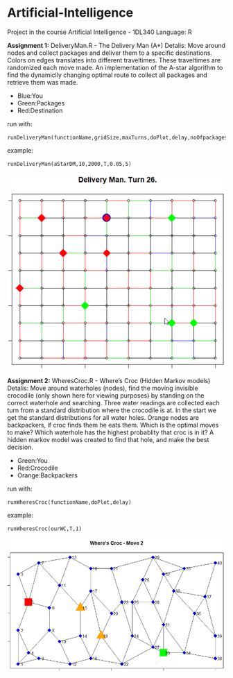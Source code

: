 # Artificial-Intelligence #
Project in the course Artificial Intelligence - 1DL340
Language: R

**Assignment 1:**
DeliveryMan.R - The Delivery Man (A*) 
Detalis: Move around nodes and collect packages and deliver them to a specific destinations. Colors on edges translates into different traveltimes. These traveltimes are randomized each move made. An implementation of the A-star algorithm to find the dynamiclly changing optimal route to collect all packages and retrieve them was made.  
- Blue:You
- Green:Packages
- Red:Destination

run with:

	runDeliveryMan(functionName,gridSize,maxTurns,doPlot,delay,noOfpackages)

example:

	runDeliveryMan(aStarDM,10,2000,T,0.05,5)

![dm](https://github.com/JohanWindahl/Artificial-Intelligence/blob/master/dm.gif)


**Assignment 2:**
WheresCroc.R - Where’s Croc (Hidden Markov models)
Detalis: Move around waterholes (nodes), find the moving invisible crocodile (only shown here for viewing purposes) by standing on the correct waterhole and searching. Three water readings are collected each turn from a standard distribution where the crocodile is at. In the start we get the standard distributions for all water holes. Orange nodes are backpackers, if croc finds them he eats them. Which is the optimal moves to make? Which waterhole has the highest probablity that croc is in it? A hidden markov model was created to find that hole, and make the best decision.
- Green:You
- Red:Crocodile
- Orange:Backpackers

run with:

	runWheresCroc(functionName,doPlot,delay)

example:

	runWheresCroc(ourWC,T,1)

![wc](https://github.com/JohanWindahl/Artificial-Intelligence/blob/master/wc.gif)
